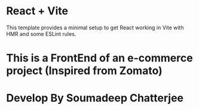 # React + Vite

This template provides a minimal setup to get React working in Vite with HMR and some ESLint rules.

# This is a FrontEnd of an e-commerce project (Inspired from Zomato)

# Develop By Soumadeep Chatterjee

